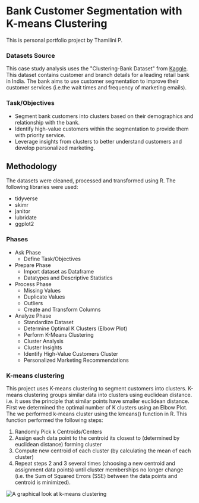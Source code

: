 # Bank Customer Segmentation with K-means Clustering

This is personal portfolio project by Thamilini P.

### Datasets Source

This case study analysis uses the "Clustering-Bank Dataset" from [Kaggle](https://www.kaggle.com/datasets/gopi1035/clusteringbank-dataset?). This dataset contains customer and branch details for a leading retail bank in India. The bank aims to use customer segmentation to improve their customer services (i.e.the wait times and frequency of marketing emails). 

### Task/Objectives

- Segment bank customers into clusters based on their demographics and relationship with the bank. 
- Identify high-value customers within the segmentation to provide them with priority service. 
- Leverage insights from clusters to better understand customers and develop personalized marketing.   

## Methodology

The datasets were cleaned, processed and transformed using R. The following libraries were used:
* tidyverse
* skimr
* janitor
* lubridate
* ggplot2

### Phases

* Ask Phase
    - Define Task/Objectives
* Prepare Phase
    - Import dataset as Dataframe
    - Datatypes and Descriptive Statistics
* Process Phase
    - Missing Values
    - Duplicate Values
    - Outliers
    - Create and Transform Columns 
* Analyze Phase
    - Standardize Dataset
    - Determine Optimal K Clusters (Elbow Plot)
    - Perform K-Means Clustering
    - Cluster Analysis
    - Cluster Insights
    - Identify High-Value Customers Cluster
    - Personalized Marketing Recommendations

### K-means clustering

This project uses K-means clustering to segment customers into clusters. K-means clustering groups similar data into clusters using euclidean distance. i.e. it uses the principle that similar points have smaller euclidean distance. First we determined the optimal number of K clusters using an Elbow Plot. The we performed k-means cluster using the kmeans() function in R. This function performed the following steps:

1. Randomly Pick k Centroids/Centers
2. Assign each data point to the centroid its closest to (determined by euclidean distance) forming cluster
3. Compute new centroid of each cluster (by calculating the mean of each cluster)
4. Repeat steps 2 and 3 several times (choosing a new centroid and assignment data points) until cluster memberships no longer change (i.e. the Sum of Squared Errors (SSE) between the data points and centroid is minimized).

![A graphical look at k-means clustering](https://ds055uzetaobb.cloudfront.net/brioche/uploads/y4KGN92h7r-screen-shot-2016-05-05-at-43007-pm.png?width=1200)


